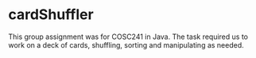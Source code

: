 # cardShuffler
This group assignment was for COSC241 in Java. The task required us to work on a deck of cards, shuffling, sorting and manipulating as needed.
